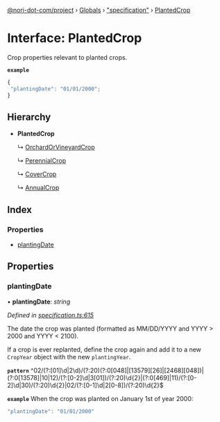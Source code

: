 [@nori-dot-com/project](../README.md) › [Globals](../globals.md) › ["specification"](../modules/_specification_.md) › [PlantedCrop](_specification_.plantedcrop.md)

# Interface: PlantedCrop

Crop properties relevant to planted crops.

**`example`** 

```js
{
 "plantingDate": "01/01/2000";
}
```

## Hierarchy

* **PlantedCrop**

  ↳ [OrchardOrVineyardCrop](_specification_.orchardorvineyardcrop.md)

  ↳ [PerennialCrop](_specification_.perennialcrop.md)

  ↳ [CoverCrop](_specification_.covercrop.md)

  ↳ [AnnualCrop](_specification_.annualcrop.md)

## Index

### Properties

* [plantingDate](_specification_.plantedcrop.md#plantingdate)

## Properties

###  plantingDate

• **plantingDate**: *string*

*Defined in [specification.ts:615](https://github.com/nori-dot-eco/nori-dot-com/blob/fc37482/packages/project/src/specification.ts#L615)*

The date the crop was planted (formatted as MM/DD/YYYY and YYYY > 2000 and YYYY < 2100).

If a crop is ever replanted, define the crop again and add it to a new `CropYear` object with the new `plantingYear`.

**`pattern`** ^02\/(?:[01]\d|2\d)\/(?:20)(?:0[048]|[13579][26]|[2468][048])|(?:0[13578]|10|12)\/(?:[0-2]\d|3[01])\/(?:20)\d{2}|(?:0[469]|11)\/(?:[0-2]\d|30)\/(?:20)\d{2}|02\/(?:[0-1]\d|2[0-8])\/(?:20)\d{2}$

**`example`** <caption>When the crop was planted on January 1st of year 2000:</caption>

```js
"plantingDate": "01/01/2000"
```
